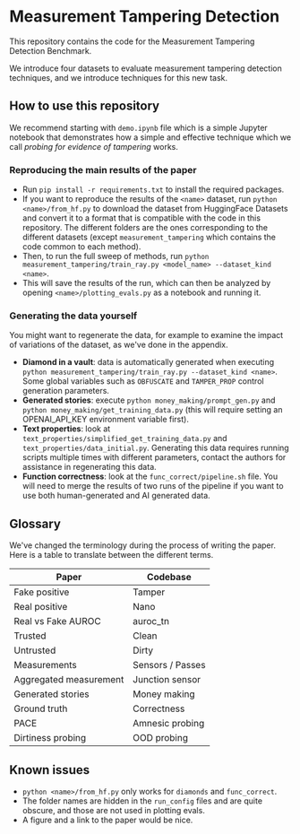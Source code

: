 # Measurement Tampering Detection

This repository contains the code for the Measurement Tampering Detection Benchmark.

We introduce four datasets to evaluate measurement tampering detection techniques, and we introduce techniques for this new task.

## How to use this repository

We recommend starting with `demo.ipynb` file which is a simple Jupyter notebook that demonstrates how a simple and effective technique which we call *probing for evidence of tampering* works.

### Reproducing the main results of the paper

- Run `pip install -r requirements.txt` to install the required packages.
- If you want to reproduce the results of the `<name>` dataset, run `python <name>/from_hf.py` to download the dataset from HuggingFace Datasets and convert it to a format that is compatible with the code in this repository. The different folders are the ones corresponding to the different datasets (except `measurement_tampering` which contains the code common to each method).
- Then, to run the full sweep of methods, run `python measurement_tampering/train_ray.py <model_name> --dataset_kind <name>`.
- This will save the results of the run, which can then be analyzed by opening `<name>/plotting_evals.py` as a notebook and running it.

### Generating the data yourself

You might want to regenerate the data, for example to examine the impact of variations of the dataset, as we've done in the appendix.

- **Diamond in a vault**: data is automatically generated when executing `python measurement_tampering/train_ray.py --dataset_kind <name>`. Some global variables such as `OBFUSCATE` and `TAMPER_PROP` control generation parameters.
- **Generated stories**: execute `python money_making/prompt_gen.py` and `python money_making/get_training_data.py` (this will require setting an OPENAI_API_KEY environment variable first).
- **Text properties**: look at `text_properties/simplified_get_training_data.py` and `text_properties/data_initial.py`. Generating this data requires running scripts multiple times with different parameters, contact the authors for assistance in regenerating this data.
- **Function correctness**: look at the `func_correct/pipeline.sh` file. You will need to merge the results of two runs of the pipeline if you want to use both human-generated and AI generated data.

## Glossary

We've changed the terminology during the process of writing the paper. Here is a table to translate between the different terms.

| Paper | Codebase |
--- | ---
| Fake positive | Tamper |
| Real positive | Nano |
| Real vs Fake AUROC | auroc_tn |
| Trusted | Clean |
| Untrusted | Dirty |
| Measurements | Sensors / Passes |
| Aggregated measurement | Junction sensor |
| Generated stories | Money making |
| Ground truth | Correctness |
| PACE | Amnesic probing |
| Dirtiness probing | OOD probing |

## Known issues

- `python <name>/from_hf.py` only works for `diamonds` and `func_correct`.
- The folder names are hidden in the `run_config` files and are quite obscure, and those are not used in plotting evals.
- A figure and a link to the paper would be nice.